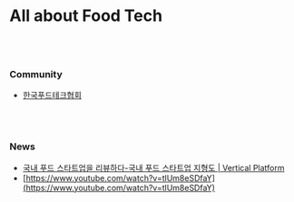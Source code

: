 All about Food Tech
==========


 <br/><br/>
 

### Community
- [한국푸드테크협회](http://foodtech.or.kr/)


 <br/><br/>


### News
- [국내 푸드 스타트업을 리뷰하다-국내 푸드 스타트업 지형도 | Vertical Platform](https://verticalplatform.kr/archives/5029)
- [https://www.youtube.com/watch?v=tlUm8eSDfaY](https://www.youtube.com/watch?v=tlUm8eSDfaY)


 <br/><br/>



